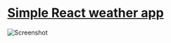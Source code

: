 # [Simple React weather app](https://oldsav.github.io/react-deploy-star-bd/)

![Screenshot](pic.png)
